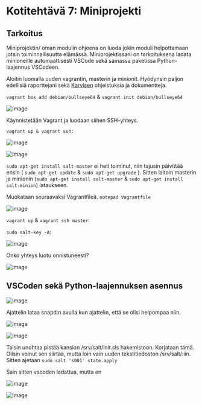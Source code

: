 # Kotitehtävä 7: Miniprojekti

## Tarkoitus

Miniprojektin/ oman modulin ohjeena on luoda jokin moduli helpottamaan jotain toiminnallisuutta elämässä.
Miniprojektissani on tarkoituksena ladata minioneille automaattisesti VSCode sekä samassa paketissa Python-laajennus VSCodeen.

Aloitin luomalla uuden vagrantin, masterin ja minionit. Hyödynsin paljon edellisiä raporttejani sekä [Karvisen](https://terokarvinen.com/2023/configuration-management-2023-autumn/) ohjeistuksia ja dokumentteja. 


`vagrant box add debian/bullseye64` & `vagrant init debian/bullseye64`

![image](https://github.com/16cats/Infra-as-Code-course/assets/97065659/640ef6b6-3435-46b7-8767-8bd521fb4104)

Käynnistetään Vagrant ja luodaan siihen SSH-yhteys.

`vagrant up & vagrant ssh:`

![image](https://github.com/16cats/Infra-as-Code-course/assets/97065659/2de7b31c-e681-476b-bcd7-838602b7a159)

![image](https://github.com/16cats/Infra-as-Code-course/assets/97065659/0098f2d7-92f7-47c2-b6f2-509b3e8a3b81)


`sudo apt-get install salt-master` ei heti toiminut, niin tajusin päivittää ensin ( `sudo apt-get update` & `sudo apt-get upgrade` ). Sitten laitoin masterin ja minionin (`sudo apt-get install salt-master` & `sudo apt-get install salt-minion`) lataukseen.


Muokataan seuraavaksi Vagrantfileä. `notepad Vagrantfile`

![image](https://github.com/16cats/Infra-as-Code-course/assets/97065659/2c60da67-82a9-4b88-8ce5-cc2c28a27b13)

`vagrant up` & `vagrant ssh master`:

`sudo salt-key -A`:

![image](https://github.com/16cats/Infra-as-Code-course/assets/97065659/7ed5ca92-039a-4249-817e-5410161ecfef)

Onko yhteys luotu onnistuneesti?

![image](https://github.com/16cats/Infra-as-Code-course/assets/97065659/059755e5-bb2a-4751-aafc-b80e934662ca)


## VSCoden sekä Python-laajennuksen asennus

![image](https://github.com/16cats/Infra-as-Code-course/assets/97065659/09d4a0b6-adde-4d1e-b0ac-79e810e34e7d)

Ajattelin lataa snapd:n avulla kun ajattelin, että se olisi helpompaa niin.

![image](https://github.com/16cats/Infra-as-Code-course/assets/97065659/10615395-c17c-4387-bec3-da8da1e6bbe2)

![image](https://github.com/16cats/Infra-as-Code-course/assets/97065659/807a1f3c-3302-480b-a779-83527c8a5738)

Taisin unohtaa pistää kansion /srv/salt/init.sls hakemistoon. Korjataan tämä. Olisin voinut sen siirtää, mutta loin vain uuden tekstitiedoston /srv/salt/:iin. Sitten ajetaan `sudo salt 's001' state.apply`

Sain sitten vscoden ladattua, mutta en 

![image](https://github.com/16cats/Infra-as-Code-course/assets/97065659/3730f14c-e784-4920-9392-c2cb1bdfa463)

![image](https://github.com/16cats/Infra-as-Code-course/assets/97065659/b0b39497-8f10-45db-8ccd-dd8fecf78c1f)

